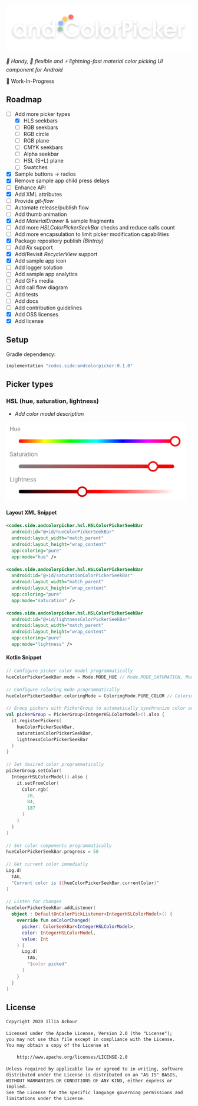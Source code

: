 ![](github/logo.png)

*:avocado: Handy, :snake: flexible and :zap: lightning-fast material color picking UI component for Android*

:speech_balloon: Work-In-Progress
## Roadmap

- [ ] Add more picker types
    - [x] HLS seekbars
    - [ ] RGB seekbars
    - [ ] RGB circle
    - [ ] RGB plane
    - [ ] CMYK seekbars
    - [ ] Alpha seekbar
    - [ ] HSL (S+L) plane
    - [ ] Swatches
- [x] Sample buttons -> radios
- [x] Remove sample app child press delays
- [ ] Enhance API
- [x] Add XML attributes
- [ ] Provide *git-flow*
- [ ] Automate release/publish flow
- [ ] Add thumb animation
- [x] Add *MaterialDrawer* & sample fragments
- [ ] Add more *HSLColorPickerSeekBar* checks and reduce calls count
- [ ] Add more encapsulation to limit picker modification capabilities
- [x] Package repository publish *(Bintray)*
- [ ] Add *Rx* support
- [x] Add/Revisit *RecyclerView* support
- [x] Add sample app icon
- [ ] Add logger solution
- [ ] Add sample app analytics
- [ ] Add GIFs media
- [ ] Add call flow diagram
- [ ] Add tests
- [ ] Add docs
- [ ] Add contribution guidelines
- [x] Add OSS licenses
- [x] Add license

## Setup

Gradle dependency:

```gradle
implementation "codes.side:andcolorpicker:0.1.0"
```

## Picker types

### HSL (hue, saturation, lightness)

- *Add color model description*

![](github/type_hsl.png)

#### Layout XML Snippet
```xml
<codes.side.andcolorpicker.hsl.HSLColorPickerSeekBar
  android:id="@+id/hueColorPickerSeekBar"
  android:layout_width="match_parent"
  android:layout_height="wrap_content"
  app:coloring="pure"
  app:mode="hue" />

<codes.side.andcolorpicker.hsl.HSLColorPickerSeekBar
  android:id="@+id/saturationColorPickerSeekBar"
  android:layout_width="match_parent"
  android:layout_height="wrap_content"
  app:coloring="pure"
  app:mode="saturation" />

<codes.side.andcolorpicker.hsl.HSLColorPickerSeekBar
  android:id="@+id/lightnessColorPickerSeekBar"
  android:layout_width="match_parent"
  android:layout_height="wrap_content"
  app:coloring="pure"
  app:mode="lightness" />
```

#### Kotlin Snippet
```kotlin
// Configure picker color model programmatically
hueColorPickerSeekBar.mode = Mode.MODE_HUE // Mode.MODE_SATURATION, Mode.MODE_LIGHTNESS

// Configure coloring mode programmatically
hueColorPickerSeekBar.coloringMode = ColoringMode.PURE_COLOR // ColoringMode.OUTPUT_COLOR

// Group pickers with PickerGroup to automatically synchronize color across them
val pickerGroup = PickerGroup<IntegerHSLColorModel>().also {
  it.registerPickers(
    hueColorPickerSeekBar,
    saturationColorPickerSeekBar,
    lightnessColorPickerSeekBar
  )
}

// Set desired color programmatically
pickerGroup.setColor(
  IntegerHSLColorModel().also {
    it.setFromColor(
      Color.rgb(
        28,
        84,
        187
      )
    )
  }
)

// Set color components programmatically
hueColorPickerSeekBar.progress = 50

// Get current color immediatly
Log.d(
  TAG,
  "Current color is ${hueColorPickerSeekBar.currentColor}"
)

// Listen for changes
hueColorPickerSeekBar.addListener(
  object : DefaultOnColorPickListener<IntegerHSLColorModel>() {
    override fun onColorChanged(
      picker: ColorSeekBar<IntegerHSLColorModel>,
      color: IntegerHSLColorModel,
      value: Int
    ) {
      Log.d(
        TAG,
        "$color picked"
      )
    }
  }
)
```

## License

```
Copyright 2020 Illia Achour

Licensed under the Apache License, Version 2.0 (the "License");
you may not use this file except in compliance with the License.
You may obtain a copy of the License at

    http://www.apache.org/licenses/LICENSE-2.0

Unless required by applicable law or agreed to in writing, software
distributed under the License is distributed on an "AS IS" BASIS,
WITHOUT WARRANTIES OR CONDITIONS OF ANY KIND, either express or implied.
See the License for the specific language governing permissions and
limitations under the License.
```
